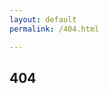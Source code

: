 ```yaml
---
layout: default
permalink: /404.html

---
```

<section class="section--light">
  <h1 class="u-center--xs">404</h1>
  <div class="grid grid--2 grid--end u-contained">
  
  </div>
</section>
